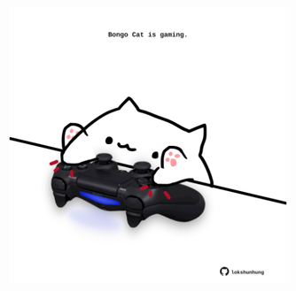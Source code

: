 <!-- built at 27/11/2021, 07:02:07 UTC -->
<p align="center">
  <img width="500" height="500" src="./ReadmeImage.svg">
</p>
